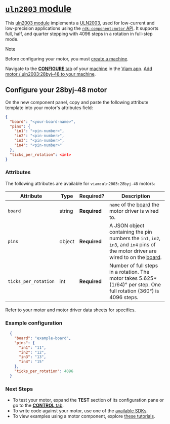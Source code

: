 # [`uln2003` module](https://github.com/viam-modules/uln2003)

This [uln2003 module](https://app.viam.com/module/viam/uln2003) implements a [ULN2003](https://www.ti.com/product/ULN2003A), used for low-current and low-precision applications using the [`rdk:component:motor` API](https://docs.viam.com/appendix/apis/components/motor/). It supports full, half, and quarter stepping with 4096 steps in a rotation in full-step mode.

> [!NOTE]
> Before configuring your motor, you must [create a machine](https://docs.viam.com/cloud/machines/#add-a-new-machine).

Navigate to the [**CONFIGURE** tab](https://docs.viam.com/configure/) of your [machine](https://docs.viam.com/fleet/machines/) in the [Viam app](https://app.viam.com/).
[Add motor / uln2003:28byj-48 to your machine](https://docs.viam.com/configure/#components).

## Configure your 28byj-48 motor

On the new component panel, copy and paste the following attribute template into your motor's attributes field:

```json
{
  "board": "<your-board-name>",
  "pins": {
    "in1": "<pin-number>",
    "in2": "<pin-number>",
    "in3": "<pin-number>",
    "in4": "<pin-number>"
  },
  "ticks_per_rotation": <int>
}
```

### Attributes

The following attributes are available for `viam:uln2003:28byj-48` motors:

| Attribute | Type | Required? | Description |
| --------- | ---- | --------- | ----------  |
| `board` | string | **Required** | `name` of the [board](https://docs.viam.com/components/board/) the motor driver is wired to. |
| `pins` | object | **Required** | A JSON object containing the pin numbers the `in1`, `in2`, `in3`, and `in4` pins of the motor driver are wired to on the [board](https://docs.viam.com/components/board/). |
| `ticks_per_rotation` | int | **Required** | Number of full steps in a rotation. The motor takes 5.625*(1/64)° per step. One full rotation (360°) is 4096 steps. |

Refer to your motor and motor driver data sheets for specifics.

### Example configuration

```json
  {
    "board": "example-board",
    "pins": {
      "in1": "11",
      "in2": "12",
      "in3": "13",
      "in4": "15"
    },
    "ticks_per_rotation": 4096
  }
```

### Next Steps

- To test your motor, expand the **TEST** section of its configuration pane or go to the [**CONTROL** tab](https://docs.viam.com/fleet/control/).
- To write code against your motor, use one of the [available SDKs](https://docs.viam.com/sdks/).
- To view examples using a motor component, explore [these tutorials](https://docs.viam.com/tutorials/).
